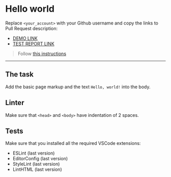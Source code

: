 # Hello world

Replace `<your_account>` with your Github username and copy the links to Pull Request description:
- [DEMO LINK](https://Vadym-Prydatok.github.io/layout_hello-world/)
- [TEST REPORT LINK](https://Vadym-Prydatok.github.io/layout_hello-world/report/html_report/)

> Follow [this instructions](https://mate-academy.github.io/layout_task-guideline/#how-to-solve-the-layout-tasks-on-github)
___

## The task

Add the basic page markup and the text `Hello, world!` into the body.

## Linter

Make sure that `<head>` and `<body>` have indentation of 2 spaces.

## Tests

Make sure that you installed all the required VSCode extensions:

- ESLint (last version)
- EditorConfig (last version)
- StyleLint (last version)
- LintHTML (last version)
